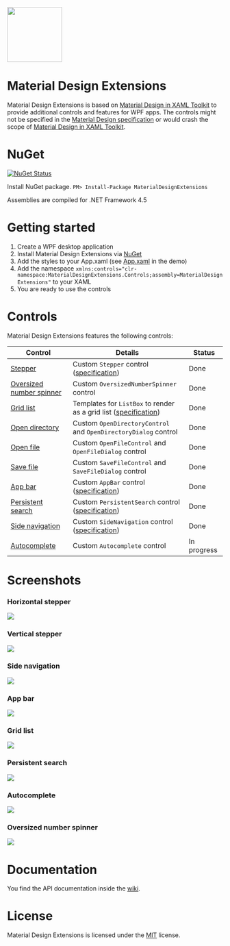 <img src="https://github.com/spiegelp/MaterialDesignExtensions/raw/master/icon/icon.png" width="128px" />

# Material Design Extensions
Material Design Extensions is based on [Material Design in XAML Toolkit](https://github.com/ButchersBoy/MaterialDesignInXamlToolkit) to provide additional controls and features for WPF apps. The controls might not be specified in the [Material Design specification](https://material.io/guidelines/material-design/introduction.html) or would crash the scope of [Material Design in XAML Toolkit](https://github.com/ButchersBoy/MaterialDesignInXamlToolkit).

# NuGet

[![NuGet Status](http://img.shields.io/nuget/v/MaterialDesignExtensions.svg?style=flat&label=MaterialDesignExtensions)](https://www.nuget.org/packages/MaterialDesignExtensions/)

Install NuGet package. `PM> Install-Package MaterialDesignExtensions`

Assemblies are compiled for .NET Framework 4.5

# Getting started
1. Create a WPF desktop application
2. Install Material Design Extensions via [NuGet](https://www.nuget.org/packages/MaterialDesignExtensions/)
3. Add the styles to your App.xaml (see [App.xaml](https://github.com/spiegelp/MaterialDesignExtensions/blob/master/MaterialDesignExtensionsDemo/App.xaml) in the demo)
4. Add the namespace `xmlns:controls="clr-namespace:MaterialDesignExtensions.Controls;assembly=MaterialDesignExtensions"` to your XAML 
5. You are ready to use the controls

# Controls
Material Design Extensions features the following controls:

| Control | Details | Status |
| --- | --- | --- |
| [Stepper](https://github.com/spiegelp/MaterialDesignExtensions/wiki/Stepper) | Custom `Stepper` control ([specification](https://material.io/guidelines/components/steppers.html)) | Done |
| [Oversized number spinner](https://github.com/spiegelp/MaterialDesignExtensions/wiki/Oversized-number-spinner) | Custom `OversizedNumberSpinner` control | Done |
| [Grid list](https://github.com/spiegelp/MaterialDesignExtensions/wiki/Grid-list) | Templates for `ListBox` to render as a grid list ([specification](https://material.io/design/components/image-lists.html#usage)) | Done |
| [Open directory](https://github.com/spiegelp/MaterialDesignExtensions/wiki/File-system-controls) | Custom `OpenDirectoryControl` and `OpenDirectoryDialog` control | Done |
| [Open file](https://github.com/spiegelp/MaterialDesignExtensions/wiki/File-system-controls) | Custom `OpenFileControl` and `OpenFileDialog` control | Done |
| [Save file](https://github.com/spiegelp/MaterialDesignExtensions/wiki/File-system-controls) | Custom `SaveFileControl` and `SaveFileDialog` control | Done |
| [App bar](https://github.com/spiegelp/MaterialDesignExtensions/wiki/App-bar) | Custom `AppBar` control ([specification](https://material.io/design/components/app-bars-top.html#usage)) | Done |
| [Persistent search](https://github.com/spiegelp/MaterialDesignExtensions/wiki/Search) | Custom `PersistentSearch` control ([specification](https://material.io/design/navigation/search.html)) | Done |
| [Side navigation](https://github.com/spiegelp/MaterialDesignExtensions/wiki/Navigation) | Custom `SideNavigation` control ([specification](https://material.io/design/components/navigation-drawer.html#usage)) | Done |
| [Autocomplete](https://github.com/spiegelp/MaterialDesignExtensions/wiki/Autocomplete) | Custom `Autocomplete` control | In progress |

# Screenshots
### Horizontal stepper
![](https://github.com/spiegelp/MaterialDesignExtensions/raw/master/screenshots/HorizontalStepper.png)

### Vertical stepper
![](https://github.com/spiegelp/MaterialDesignExtensions/raw/master/screenshots/VerticalStepper.png)

### Side navigation
![](https://github.com/spiegelp/MaterialDesignExtensions/raw/master/screenshots/SideNavigation.png)

### App bar
![](https://github.com/spiegelp/MaterialDesignExtensions/raw/master/screenshots/AppBar1.png)

### Grid list
![](https://github.com/spiegelp/MaterialDesignExtensions/raw/master/screenshots/GridList.png)

### Persistent search
![](https://github.com/spiegelp/MaterialDesignExtensions/raw/master/screenshots/PersistentSearch.png)

### Autocomplete
![](https://github.com/spiegelp/MaterialDesignExtensions/raw/master/screenshots/Autocomplete.png)

### Oversized number spinner
![](https://github.com/spiegelp/MaterialDesignExtensions/raw/master/screenshots/OversizedNumberSpinner.png)

# Documentation
You find the API documentation inside the [wiki](https://github.com/spiegelp/MaterialDesignExtensions/wiki).

# License
Material Design Extensions is licensed under the [MIT](https://github.com/spiegelp/MaterialDesignExtensions/blob/master/LICENSE) license.
